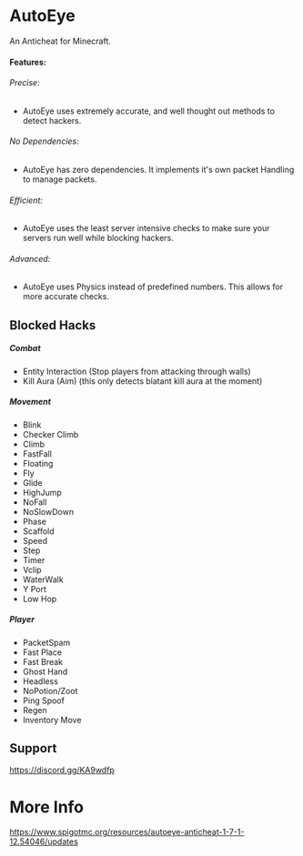 # AutoEye
An Anticheat for Minecraft.
#### Features:
###### Precise:
- AutoEye uses extremely accurate, and well thought out methods to detect hackers.
###### No Dependencies:
- AutoEye has zero dependencies. It implements it's own packet Handling to manage packets.
###### Efficient:
- AutoEye uses the least server intensive checks to make sure your servers run well while blocking hackers.
###### Advanced:
- AutoEye uses Physics instead of predefined numbers. This allows for more accurate checks.

## Blocked Hacks
##### Combat
- Entity Interaction (Stop players from attacking through walls)
- Kill Aura (Aim) (this only detects blatant kill aura at the moment)
##### Movement
- Blink
- Checker Climb
- Climb
- FastFall
- Floating
- Fly
- Glide
- HighJump
- NoFall
- NoSlowDown
- Phase
- Scaffold
- Speed
- Step
- Timer
- Vclip
- WaterWalk
- Y Port
- Low Hop
##### Player
- PacketSpam
- Fast Place
- Fast Break
- Ghost Hand
- Headless
- NoPotion/Zoot
- Ping Spoof
- Regen
- Inventory Move

## Support
https://discord.gg/KA9wdfp

# More Info
https://www.spigotmc.org/resources/autoeye-anticheat-1-7-1-12.54046/updates
